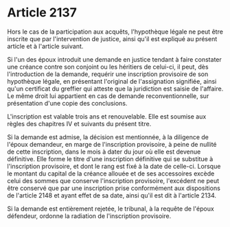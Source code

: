 # Article 2137

Hors le cas de la participation aux acquêts, l'hypothèque légale ne peut être inscrite que par l'intervention de justice, ainsi qu'il est expliqué au présent article et à l'article suivant.

Si l'un des époux introduit une demande en justice tendant à faire constater une créance contre son conjoint ou les héritiers de celui-ci, il peut, dès l'introduction de la demande, requérir une inscription provisoire de son hypothèque légale, en présentant l'original de l'assignation signifiée, ainsi qu'un certificat du greffier qui atteste que la juridiction est saisie de l'affaire. Le même droit lui appartient en cas de demande reconventionnelle, sur présentation d'une copie des conclusions.

L'inscription est valable trois ans et renouvelable. Elle est soumise aux règles des chapitres IV et suivants du présent titre.

Si la demande est admise, la décision est mentionnée, à la diligence de l'époux demandeur, en marge de l'inscription provisoire, à peine de nullité de cette inscription, dans le mois à dater du jour où elle est devenue définitive. Elle forme le titre d'une inscription définitive qui se substitue à l'inscription provisoire, et dont le rang est fixé à la date de celle-ci. Lorsque le montant du capital de la créance allouée et de ses accessoires excède celui des sommes que conserve l'inscription provisoire, l'excédent ne peut être conservé que par une inscription prise conformément aux dispositions de l'article 2148 et ayant effet de sa date, ainsi qu'il est dit à l'article 2134.

Si la demande est entièrement rejetée, le tribunal, à la requête de l'époux défendeur, ordonne la radiation de l'inscription provisoire.
